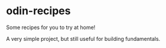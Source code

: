 # odin-recipes
Some recipes for you to try at home!

A very simple project, but still useful for building fundamentals.